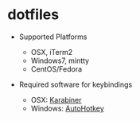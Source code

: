 # dotfiles

- Supported Platforms
  - OSX, iTerm2
  - Windows7, mintty
  - CentOS/Fedora

- Required software for keybindings
  - OSX: [Karabiner](https://pqrs.org/osx/karabiner/index.html.en)
  - Windows: [AutoHotkey](http://www.autohotkey.com)
